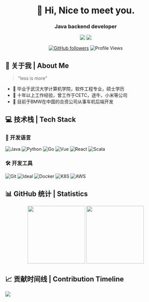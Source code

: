 <div align="center">
  
# 🌟 Hi, Nice to meet you.
### Java backend developer

<p>
  <a href="mailto:howetong@whu.edu.cn"><img src="https://img.shields.io/badge/Email-ffffff?style=for-the-badge&logo=gmail&logoColor=black"/></a>
  <a href="https://github.com/howely"><img src="https://img.shields.io/badge/GitHub-ffffff?style=for-the-badge&logo=github&logoColor=black"/></a>
</p>

[![GitHub followers](https://img.shields.io/github/followers/howely?style=social)](https://github.com/howely)
![Profile Views](https://komarev.com/ghpvc/?username=howely&color=blueviolet)

</div>

## 🎯 关于我 | About Me 

> "less is more"

- 🔭 毕业于武汉大学计算机学院，软件工程专业，硕士学历
- 🚀 十年以上工作经验，曾工作于CETC，途牛，小米等公司
- 🌱 目前于BMW在中国的合资公司从事车机后端开发

## 💻 技术栈 | Tech Stack

### 🤖 开发语言
![Java](https://img.shields.io/badge/Java-green?style=for-the-badge&logo=java&logoColor=white)
![Python](https://img.shields.io/badge/Python-3776AB?style=for-the-badge&logo=python&logoColor=white)
![Go](https://img.shields.io/badge/Go-3776FF?style=for-the-badge&logo=go&logoColor=white)
![Vue](https://img.shields.io/badge/Vue-4567CF?style=for-the-badge&logo=vue.js&logoColor=white)
![React](https://img.shields.io/badge/React-09D3AC?style=for-the-badge&logo=react&logoColor=white)
![Scala](https://img.shields.io/badge/Scala-DC322F?style=for-the-badge&logo=scala&logoColor=white)

### 🛠️ 开发工具
![Git](https://img.shields.io/badge/Git-F05032?style=for-the-badge&logo=git&logoColor=white)
![Ideal](https://img.shields.io/badge/IntellijIdea-000000?style=for-the-badge&logo=intellijidea&logoColor=white)
![Docker](https://img.shields.io/badge/Docker-2496ED?style=for-the-badge&logo=docker&logoColor=white)
![K8S](https://img.shields.io/badge/kubernetes-326CE5?style=for-the-badge&logo=kubernetes&logoColor=white)
![AWS](https://img.shields.io/badge/amazonwebservices-FF9900?style=for-the-badge&logo=amazonwebservices&logoColor=white)

## 📊 GitHub 统计 | Statistics

<div align="center">
  <img height="180em" src="https://github-readme-stats.vercel.app/api?username=howely&show_icons=true&theme=radical&include_all_commits=true&count_private=true"/>
  <img height="180em" src="https://github-readme-stats.vercel.app/api/top-langs/?username=howely&layout=compact&langs_count=8&theme=radical"/>
</div>


## 📈 贡献时间线 | Contribution Timeline
![](https://github-readme-activity-graph.vercel.app/graph?username=howely&theme=dracula)
